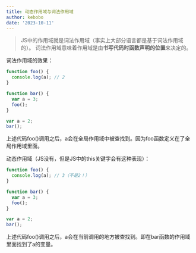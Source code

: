 ```yaml
---
title: 动态作用域与词法作用域
author: kebobo
date: '2023-10-11'
---
```


> JS中的作用域就是词法作用域（事实上大部分语言都是基于词法作用域的）。
> 词法作用域意味着作用域是由**书写代码时函数声明的位置**来决定的。

词法作用域的效果：

```javascript
function foo() {
  console.log(a); // 2
}

function bar() {
  var a = 3;
  foo();
}

var a = 2;
bar();
```

上述代码foo()调用之后，a会在全局作用域中被查找到。因为foo函数定义在了全局作用域里面。

动态作用域（JS没有，但是JS中的this关键字会有这种表现）：

```javascript
function foo() {
  console.log(a); // 3（不是2！）
}

function bar() {
  var a = 3;
  foo();
}

var a = 2;
bar();
```

上述代码foo()调用之后，a会在当前调用的地方被查找到。即在bar函数的作用域里面找到了a的变量。
